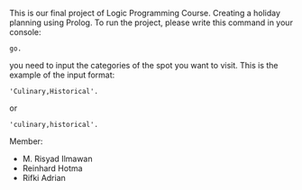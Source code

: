 This is our final project of Logic Programming Course. Creating a holiday planning using Prolog. To run the project, please write this command in your console:
```
go.
```
you need to input the categories of the spot you want to visit. This is the example of the input format:

```
'Culinary,Historical'.
```

or

```
'culinary,historical'.
```


Member:
- M. Risyad Ilmawan
- Reinhard Hotma
- Rifki Adrian

